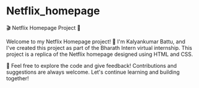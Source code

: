 # Netflix_homepage

🎬 Netflix Homepage Project 🎥

Welcome to my Netflix Homepage project! 👋 I'm Kalyankumar Battu, and I've created this project as part of the Bharath Intern virtual internship. This project is a replica of the Netflix homepage designed using HTML and CSS.

🚀 Feel free to explore the code and give feedback! Contributions and suggestions are always welcome. Let's continue learning and building together!
